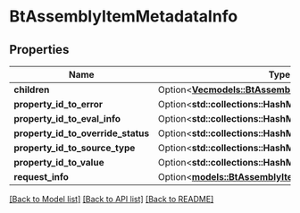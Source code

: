 # BtAssemblyItemMetadataInfo

## Properties

Name | Type | Description | Notes
------------ | ------------- | ------------- | -------------
**children** | Option<[**Vec<models::BtAssemblyItemMetadataInfo>**](BTAssemblyItemMetadataInfo.md)> |  | [optional]
**property_id_to_error** | Option<**std::collections::HashMap<String, String>**> |  | [optional]
**property_id_to_eval_info** | Option<**std::collections::HashMap<String, String>**> |  | [optional]
**property_id_to_override_status** | Option<**std::collections::HashMap<String, String>**> |  | [optional]
**property_id_to_source_type** | Option<**std::collections::HashMap<String, String>**> |  | [optional]
**property_id_to_value** | Option<**std::collections::HashMap<String, String>**> |  | [optional]
**request_info** | Option<[**models::BtAssemblyItemMetadataRequestInfo**](BTAssemblyItemMetadataRequestInfo.md)> |  | [optional]

[[Back to Model list]](../README.md#documentation-for-models) [[Back to API list]](../README.md#documentation-for-api-endpoints) [[Back to README]](../README.md)


